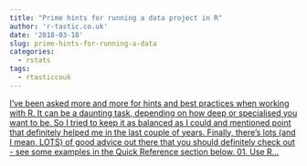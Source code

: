 ```yaml
---
title: "Prime hints for running a data project in R"
author: 'r-tastic.co.uk'
date: '2018-03-18'
slug: prime-hints-for-running-a-data
categories:
  - rstats
tags:
  - rtasticcouk
---
```


[I’ve been asked more and more for hints and best practices when working with R. It can be a daunting task, depending on how deep or specialised you want to be. So I tried to keep it as balanced as I could and mentioned point that definitely helped me in the last couple of years. Finally, there’s lots (and I mean, LOTS) of good advice out there that you should definitely check out - see some examples in the Quick Reference section below. 01. Use R...<click to read more>](https://r-tastic.co.uk/post/prime-hints/)

